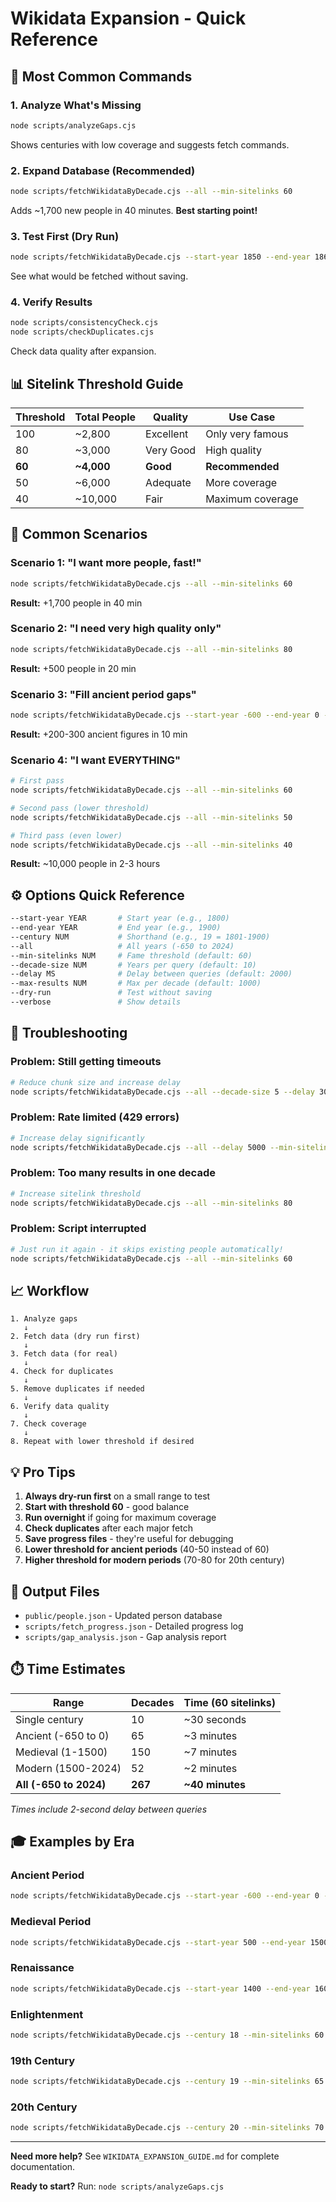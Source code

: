 # Wikidata Expansion - Quick Reference

## 🚀 Most Common Commands

### 1. Analyze What's Missing
```bash
node scripts/analyzeGaps.cjs
```
Shows centuries with low coverage and suggests fetch commands.

### 2. Expand Database (Recommended)
```bash
node scripts/fetchWikidataByDecade.cjs --all --min-sitelinks 60
```
Adds ~1,700 new people in 40 minutes. **Best starting point!**

### 3. Test First (Dry Run)
```bash
node scripts/fetchWikidataByDecade.cjs --start-year 1850 --end-year 1860 --min-sitelinks 100 --dry-run
```
See what would be fetched without saving.

### 4. Verify Results
```bash
node scripts/consistencyCheck.cjs
node scripts/checkDuplicates.cjs
```
Check data quality after expansion.

## 📊 Sitelink Threshold Guide

| Threshold | Total People | Quality | Use Case |
|-----------|--------------|---------|----------|
| 100 | ~2,800 | Excellent | Only very famous |
| 80 | ~3,000 | Very Good | High quality |
| **60** | **~4,000** | **Good** | **Recommended** |
| 50 | ~6,000 | Adequate | More coverage |
| 40 | ~10,000 | Fair | Maximum coverage |

## 🎯 Common Scenarios

### Scenario 1: "I want more people, fast!"
```bash
node scripts/fetchWikidataByDecade.cjs --all --min-sitelinks 60
```
**Result:** +1,700 people in 40 min

### Scenario 2: "I need very high quality only"
```bash
node scripts/fetchWikidataByDecade.cjs --all --min-sitelinks 80
```
**Result:** +500 people in 20 min

### Scenario 3: "Fill ancient period gaps"
```bash
node scripts/fetchWikidataByDecade.cjs --start-year -600 --end-year 0 --min-sitelinks 40
```
**Result:** +200-300 ancient figures in 10 min

### Scenario 4: "I want EVERYTHING"
```bash
# First pass
node scripts/fetchWikidataByDecade.cjs --all --min-sitelinks 60

# Second pass (lower threshold)
node scripts/fetchWikidataByDecade.cjs --all --min-sitelinks 50

# Third pass (even lower)
node scripts/fetchWikidataByDecade.cjs --all --min-sitelinks 40
```
**Result:** ~10,000 people in 2-3 hours

## ⚙️ Options Quick Reference

```bash
--start-year YEAR       # Start year (e.g., 1800)
--end-year YEAR         # End year (e.g., 1900)
--century NUM           # Shorthand (e.g., 19 = 1801-1900)
--all                   # All years (-650 to 2024)
--min-sitelinks NUM     # Fame threshold (default: 60)
--decade-size NUM       # Years per query (default: 10)
--delay MS              # Delay between queries (default: 2000)
--max-results NUM       # Max per decade (default: 1000)
--dry-run               # Test without saving
--verbose               # Show details
```

## 🔧 Troubleshooting

### Problem: Still getting timeouts
```bash
# Reduce chunk size and increase delay
node scripts/fetchWikidataByDecade.cjs --all --decade-size 5 --delay 3000 --min-sitelinks 60
```

### Problem: Rate limited (429 errors)
```bash
# Increase delay significantly
node scripts/fetchWikidataByDecade.cjs --all --delay 5000 --min-sitelinks 60
```

### Problem: Too many results in one decade
```bash
# Increase sitelink threshold
node scripts/fetchWikidataByDecade.cjs --all --min-sitelinks 80
```

### Problem: Script interrupted
```bash
# Just run it again - it skips existing people automatically!
node scripts/fetchWikidataByDecade.cjs --all --min-sitelinks 60
```

## 📈 Workflow

```
1. Analyze gaps
   ↓
2. Fetch data (dry run first)
   ↓
3. Fetch data (for real)
   ↓
4. Check for duplicates
   ↓
5. Remove duplicates if needed
   ↓
6. Verify data quality
   ↓
7. Check coverage
   ↓
8. Repeat with lower threshold if desired
```

## 💡 Pro Tips

1. **Always dry-run first** on a small range to test
2. **Start with threshold 60** - good balance
3. **Run overnight** if going for maximum coverage
4. **Check duplicates** after each major fetch
5. **Save progress files** - they're useful for debugging
6. **Lower threshold for ancient periods** (40-50 instead of 60)
7. **Higher threshold for modern periods** (70-80 for 20th century)

## 📁 Output Files

- `public/people.json` - Updated person database
- `scripts/fetch_progress.json` - Detailed progress log
- `scripts/gap_analysis.json` - Gap analysis report

## ⏱️ Time Estimates

| Range | Decades | Time (60 sitelinks) |
|-------|---------|---------------------|
| Single century | 10 | ~30 seconds |
| Ancient (-650 to 0) | 65 | ~3 minutes |
| Medieval (1-1500) | 150 | ~7 minutes |
| Modern (1500-2024) | 52 | ~2 minutes |
| **All (-650 to 2024)** | **267** | **~40 minutes** |

*Times include 2-second delay between queries*

## 🎓 Examples by Era

### Ancient Period
```bash
node scripts/fetchWikidataByDecade.cjs --start-year -600 --end-year 0 --min-sitelinks 40
```

### Medieval Period
```bash
node scripts/fetchWikidataByDecade.cjs --start-year 500 --end-year 1500 --min-sitelinks 50
```

### Renaissance
```bash
node scripts/fetchWikidataByDecade.cjs --start-year 1400 --end-year 1600 --min-sitelinks 55
```

### Enlightenment
```bash
node scripts/fetchWikidataByDecade.cjs --century 18 --min-sitelinks 60
```

### 19th Century
```bash
node scripts/fetchWikidataByDecade.cjs --century 19 --min-sitelinks 65
```

### 20th Century
```bash
node scripts/fetchWikidataByDecade.cjs --century 20 --min-sitelinks 70
```

---

**Need more help?** See `WIKIDATA_EXPANSION_GUIDE.md` for complete documentation.

**Ready to start?** Run: `node scripts/analyzeGaps.cjs`

